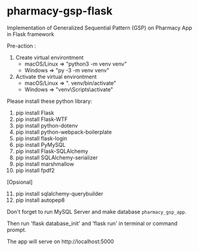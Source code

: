 # pharmacy-gsp-flask
Implementation of Generalized Sequential Pattern (GSP) on Pharmacy App in Flask framework

Pre-action :
1. Create virtual environtment
	- macOS/Linux => "python3 -m venv venv"
	- Windows => "py -3 -m venv venv"
2. Activate the virtual environtment
	- macOS/Linux => ". venv/bin/activate"
	- Windows => "venv\Scripts\activate"

Please install these python library:

 1. pip install Flask
 2. pip install Flask-WTF
 3. pip install python-dotenv
 4. pip install python-webpack-boilerplate
 5. pip install flask-login
 6. pip install PyMySQL
 7. pip install Flask-SQLAlchemy
 8. pip install SQLAlchemy-serializer
 9. pip install marshmallow
10. pip install fpdf2

[Opsional]

11. pip install sqlalchemy-querybuilder
12. pip install autopep8

Don't forget to run MySQL Server and make database `pharmacy_gsp_app`.

Then run 'flask database_init' and 'flask run' in terminal or command prompt.

The app will serve on http://localhost:5000